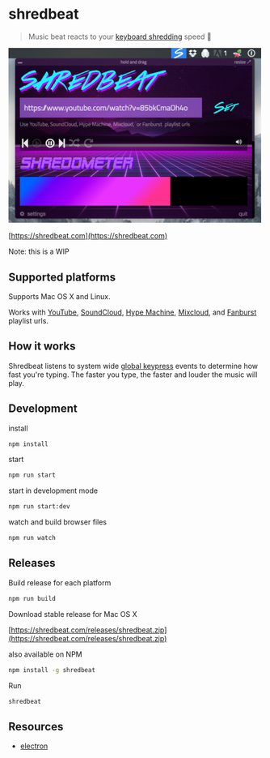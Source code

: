 # shredbeat

> Music beat reacts to your [keyboard shredding](https://www.urbandictionary.com/define.php?term=keyboard%20shredding) speed 🤘

<img src="https://github.com/miguelmota/shredbeat/blob/master/screenshot.png?raw=true" width="500">

[https://shredbeat.com](https://shredbeat.com)

Note: this is a WIP

## Supported platforms

Supports Mac OS X and Linux.

Works with [YouTube](https://www.youtube.com/), [SoundCloud](https://soundcloud.com), [Hype Machine](http://hypem.com/), [Mixcloud](https://www.mixcloud.com/), and [Fanburst](https://fanburst.com/) playlist urls.

## How it works

Shredbeat listens to system wide [global keypress](https://github.com/miguelmota/global-keypress) events to determine how fast you're typing. The faster you type, the faster and louder the music will play.

## Development

install

```bash
npm install
```

start

```bash
npm run start
```

start in development mode

```bash
npm run start:dev
```

watch and build browser files

```bash
npm run watch
```

## Releases

Build release for each platform

```bash
npm run build
```

Download stable release for Mac OS X

[https://shredbeat.com/releases/shredbeat.zip](https://shredbeat.com/releases/shredbeat.zip)

<!--
Go to [Releases](https://github.com/miguelmota/shredbeat/releases) page to download latest build.
-->

also available on NPM

```bash
npm install -g shredbeat
```

Run

```bash
shredbeat
```

## Resources

- [electron](http://electron.atom.io)

